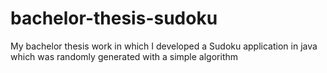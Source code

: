 # bachelor-thesis-sudoku
My bachelor thesis work in which I developed a Sudoku application in java which was randomly generated with a simple algorithm 
